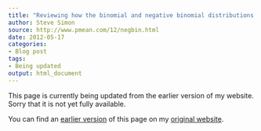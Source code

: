 ```yaml
---
title: "Reviewing how the binomial and negative binomial distributions work"
author: Steve Simon
source: http://www.pmean.com/12/negbin.html
date: 2012-05-17
categories:
- Blog post
tags:
- Being updated
output: html_document
---
```


This page is currently being updated from the earlier version of my website. Sorry that it is not yet fully available.

<!---More--->

You can find an [earlier version][sim1] of this page on my [original website][sim2].

[sim1]: http://www.pmean.com/12/negbin.html
[sim2]: http://www.pmean.com/original_site.html
